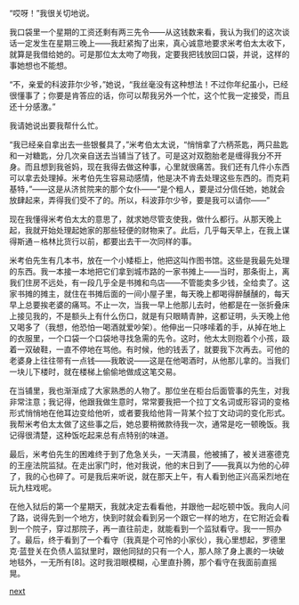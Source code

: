 
“哎呀！”我很关切地说。

我口袋里一个星期的工资还剩有两三先令——从这钱数来看，我认为我们的这次谈话一定发生在星期三晚上——我赶紧掏了出来，真心诚意地要求米考伯太太收下，就算是我借给她的。可是那位太太吻了吻我，定要我把钱放回口袋，并说，这样的事她想也不能想。

“不，亲爱的科波菲尔少爷，”她说，“我丝毫没有这种想法！不过你年纪虽小，已经很懂事了；你要是肯答应的话，你可以帮我另外一个忙，这个忙我一定接受，而且还十分感激。”

我请她说出要我帮什么忙。

“我已经亲自拿出去一些银餐具了，”米考伯太太说，“悄悄拿了六柄茶匙，两只盐匙和一对糖匙，分几次亲自送去当铺当了钱了。可是这对双胞胎老是缠得我分不开身。而且想到我爸妈，现在我得去做这种事，心里就很痛苦。我们还有几件小东西可以拿去处理掉。米考伯先生容易动感情，他是决不肯去处理这些东西的。而克莉基特，”——这是从济贫院来的那个女仆——“是个粗人，要是过分信任她，她就会放肆起来，弄得我们受不了的。所以，科波菲尔少爷，要是我可以请你——”

现在我懂得米考伯太太的意思了，就求她尽管支使我，做什么都行。从那天晚上起，我就开始处理起她家的那些轻便的财物来了。此后，几乎每天早上，在我上谋得斯通－格林比货行以前，都要出去干一次同样的事。

米考伯先生有几本书，放在一个小矮柜上，他把这叫作图书馆。这些是我最先处理的东西。我一本接一本地把它们拿到城市路的一家书摊上——当时，那条街上，离我们住房不远处，有一段几乎全是书摊和鸟店——不管能卖多少钱，全给卖了。这家书摊的摊主，就住在书摊后面的一间小屋子里，每天晚上都喝得醉醺醺的，每天早上总要挨老婆的痛骂。不止一次，当我一早上他那儿去时，他都是在一张折叠床上接见我的，不是额头上有什么伤口，就是有只眼睛青肿，这都证明，头天晚上他又喝多了（我想，他恐怕一喝酒就爱吵架）。他伸出一只哆嗦着的手，从掉在地上的衣服里，一个口袋一个口袋地寻找急需的先令。这时，他太太则抱着个小孩，趿着一双破鞋，一直不停地在骂他。有时候，他的钱丢了，就要我下次再去。可他的老婆身上往往带有一点钱——我敢说——这是在他喝酒时，从他那儿拿的。当我们一块儿下楼时，就在楼梯上偷偷地做成这笔交易。

在当铺里，我也渐渐成了大家熟悉的人物了。那位坐在柜台后面管事的先生，对我非常注意；我记得，他跟我做生意时，常常要我把一个拉丁文名词或形容词的变格形式悄悄地在他耳边变给他听，或者要我给他背一背某个拉丁文动词的变化形式。我帮米考伯太太做了这些事之后，她总要稍微款待我一次，通常是吃一顿晚饭。我记得很清楚，这种饭吃起来总有点特别的味道。

最后，米考伯先生的困难终于到了危急关头，一天清晨，他被捕了，被关进塞德克的王座法院监狱。在走出家门时，他对我说，他的末日到了——我真以为他的心碎了，我的心也碎了。可是我后来听说，就在那天上午，有人看到他正兴高采烈地在玩九柱戏呢。

在他入狱后的第一个星期天，我就决定去看看他，并跟他一起吃顿中饭。我向人问了路，说得先到一个地方，快到时就会看到另一个跟它一样的地方，在它附近会看到一个院子，穿过那院子，再一直往前走，就能看到一个监狱看守。我一一照办了。最后，终于看到了一个看守（我真是个可怜的小家伙），我心里想起，罗德里克·蓝登关在负债人监狱里时，跟他同狱的只有一个人，那人除了身上裹的一块破地毯外，一无所有[8]。这时我泪眼模糊，心里直扑腾，那个看守在我面前直摇晃。

[next](page158.md)